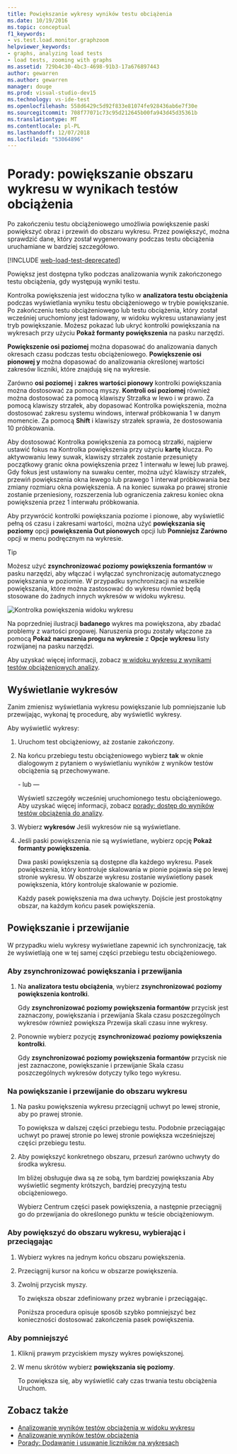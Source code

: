 ```yaml
---
title: Powiększanie wykresy wyników testu obciążenia
ms.date: 10/19/2016
ms.topic: conceptual
f1_keywords:
- vs.test.load.monitor.graphzoom
helpviewer_keywords:
- graphs, analyzing load tests
- load tests, zooming with graphs
ms.assetid: 729b4c30-4bc3-4698-91b3-17a676897443
author: gewarren
ms.author: gewarren
manager: douge
ms.prod: visual-studio-dev15
ms.technology: vs-ide-test
ms.openlocfilehash: 558d6429c5d92f833e81074fe928436ab6e7f30e
ms.sourcegitcommit: 708f77071c73c95d212645b00fa943d45d35361b
ms.translationtype: MT
ms.contentlocale: pl-PL
ms.lasthandoff: 12/07/2018
ms.locfileid: "53064896"
---
```

# <a name="how-to-zoom-in-on-a-region-of-the-graph-in-load-test-results"></a>Porady: powiększanie obszaru wykresu w wynikach testów obciążenia

Po zakończeniu testu obciążeniowego umożliwia powiększenie paski powiększyć obraz i przewiń do obszaru wykresu. Przez powiększyć, można sprawdzić dane, który został wygenerowany podczas testu obciążenia uruchamiane w bardziej szczegółowo.

[!INCLUDE [web-load-test-deprecated](includes/web-load-test-deprecated.md)]

Powiększ jest dostępna tylko podczas analizowania wynik zakończonego testu obciążenia, gdy występują wyniki testu.

Kontrolka powiększenia jest widoczna tylko w **analizatora testu obciążenia** podczas wyświetlania wyniku testu obciążeniowego w trybie powiększanie. Po zakończeniu testu obciążeniowego lub testu obciążenia, który został wcześniej uruchomiony jest ładowany, w widoku wykresu ustanawiany jest tryb powiększanie. Możesz pokazać lub ukryć kontrolki powiększania na wykresach przy użyciu **Pokaż formanty powiększenia** na pasku narzędzi.

**Powiększenie osi poziomej** można dopasować do analizowania danych okresach czasu podczas testu obciążeniowego. **Powiększenie osi pionowej y** można dopasować do analizowania określonej wartości zakresów liczniki, które znajdują się na wykresie.

Zarówno **osi poziomej** i **zakres wartości pionowy** kontrolki powiększania można dostosować za pomocą myszy. **Kontroli osi poziomej** również można dostosować za pomocą klawiszy Strzałka w lewo i w prawo. Za pomocą klawiszy strzałek, aby dopasować Kontrolka powiększenia, można dostosować zakresu systemu windows, interwał próbkowania 1 w danym momencie. Za pomocą **Shift** i klawiszy strzałek sprawia, że dostosowania 10 próbkowania.

Aby dostosować Kontrolka powiększenia za pomocą strzałki, najpierw ustawić fokus na Kontrolka powiększenia przy użyciu **kartę** klucza. Po aktywowaniu lewy suwak, klawiszy strzałek zostanie przesunięty początkowy granic okna powiększenia przez 1 interwału w lewej lub prawej. Gdy fokus jest ustawiony na suwaku center, można użyć klawiszy strzałek, przewiń powiększenia okna lewego lub prawego 1 interwał próbkowania bez zmiany rozmiaru okna powiększenia. A na koniec suwaka po prawej stronie zostanie przeniesiony, rozszerzenia lub ograniczenia zakresu koniec okna powiększenia przez 1 interwału próbkowania.

Aby przywrócić kontrolki powiększania poziome i pionowe, aby wyświetlić pełną oś czasu i zakresami wartości, można użyć **powiększania się poziomy** opcji **powiększenia Out pionowych** opcji lub **Pomniejsz Zarówno** opcji w menu podręcznym na wykresie.

> [!TIP]
> Możesz użyć **zsynchronizować poziomy powiększenia formantów** w pasku narzędzi, aby włączać i wyłączać synchronizację automatycznego powiększania w poziomie. W przypadku synchronizacji na wszelkie powiększania, które można zastosować do wykresu również będą stosowane do żadnych innych wykresów w widoku wykresu.

![Kontrolka powiększenia widoku wykresu](../test/media/ltest_zoomcontrol.png)

Na poprzedniej ilustracji **badanego** wykres ma powiększona, aby zbadać problemy z wartości progowej. Naruszenia progu zostały włączone za pomocą **Pokaż naruszenia progu na wykresie** z **Opcje wykresu** listy rozwijanej na pasku narzędzi.

Aby uzyskać więcej informacji, zobacz [w widoku wykresu z wynikami testów obciążeniowych analizy](../test/analyze-load-test-results-in-the-graphs-view.md).

## <a name="display-graphs"></a>Wyświetlanie wykresów

Zanim zmienisz wyświetlania wykresu powiększanie lub pomniejszanie lub przewijając, wykonaj tę procedurę, aby wyświetlić wykresy.

Aby wyświetlić wykresy:

1.  Uruchom test obciążeniowy, aż zostanie zakończony.

2.  Na końcu przebiegu testu obciążeniowego wybierz **tak** w oknie dialogowym z pytaniem o wyświetlaniu wyników z wyników testów obciążenia są przechowywane.

     \- lub —

     Wyświetl szczegóły wcześniej uruchomionego testu obciążeniowego. Aby uzyskać więcej informacji, zobacz [porady: dostęp do wyników testów obciążenia do analizy](../test/how-to-access-load-test-results-for-analysis.md).

3.  Wybierz **wykresów** Jeśli wykresów nie są wyświetlane.

4.  Jeśli paski powiększenia nie są wyświetlane, wybierz opcję **Pokaż formanty powiększenia**.

     Dwa paski powiększenia są dostępne dla każdego wykresu. Pasek powiększenia, który kontroluje skalowania w pionie pojawia się po lewej stronie wykresu. W obszarze wykresu zostanie wyświetlony pasek powiększenia, który kontroluje skalowanie w poziomie.

     Każdy pasek powiększenia ma dwa uchwyty. Dojście jest prostokątny obszar, na każdym końcu pasek powiększenia.

## <a name="zoom-and-scroll"></a>Powiększanie i przewijanie

W przypadku wielu wykresy wyświetlane zapewnić ich synchronizację, tak że wyświetlają one w tej samej części przebiegu testu obciążeniowego.

### <a name="to-synchronize-zooming-and-scrolling"></a>Aby zsynchronizować powiększania i przewijania

1.  Na **analizatora testu obciążenia**, wybierz **zsynchronizować poziomy powiększenia kontrolki**.

     Gdy **zsynchronizować poziomy powiększenia formantów** przycisk jest zaznaczony, powiększania i przewijania Skala czasu poszczególnych wykresów również powiększa Przewija skali czasu inne wykresy.

2.  Ponownie wybierz pozycję **zsynchronizować poziomy powiększenia kontrolki**.

     Gdy **zsynchronizować poziomy powiększenia formantów** przycisk nie jest zaznaczone, powiększanie i przewijanie Skala czasu poszczególnych wykresów dotyczy tylko tego wykresu.

### <a name="to-zoom-and-scroll-to-a-region-of-the-graph"></a>Na powiększanie i przewijanie do obszaru wykresu

1.  Na pasku powiększenia wykresu przeciągnij uchwyt po lewej stronie, aby po prawej stronie.

     To powiększa w dalszej części przebiegu testu. Podobnie przeciągając uchwyt po prawej stronie po lewej stronie powiększa wcześniejszej części przebiegu testu.

2.  Aby powiększyć konkretnego obszaru, przesuń zarówno uchwyty do środka wykresu.

     Im bliżej obsługuje dwa są ze sobą, tym bardziej powiększania Aby wyświetlić segmenty krótszych, bardziej precyzyjną testu obciążeniowego.

     Wybierz Centrum części pasek powiększenia, a następnie przeciągnij go do przewijania do określonego punktu w teście obciążeniowym.

### <a name="to-zoom-to-a-region-of-the-graph-by-choosing-and-dragging"></a>Aby powiększyć do obszaru wykresu, wybierając i przeciągając

1. Wybierz wykres na jednym końcu obszaru powiększenia.

2. Przeciągnij kursor na końcu w obszarze powiększenia.

3. Zwolnij przycisk myszy.

    To zwiększa obszar zdefiniowany przez wybranie i przeciągając.

   Poniższa procedura opisuje sposób szybko pomniejszyć bez konieczności dostosować zakończenia pasek powiększenia.

### <a name="to-zoom-out"></a>Aby pomniejszyć

1.  Kliknij prawym przyciskiem myszy wykres powiększonej.

2.  W menu skrótów wybierz **powiększania się poziomy**.

     To powiększa się, aby wyświetlić cały czas trwania testu obciążenia Uruchom.

## <a name="see-also"></a>Zobacz także

- [Analizowanie wyników testów obciążenia w widoku wykresu](../test/analyze-load-test-results-in-the-graphs-view.md)
- [Analizowanie wyników testów obciążenia](../test/analyze-load-test-results-using-the-load-test-analyzer.md)
- [Porady: Dodawanie i usuwanie liczników na wykresach](../test/how-to-add-and-delete-counters-on-graphs-in-load-test-results.md)